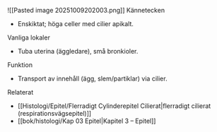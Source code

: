 ![[Pasted image 20251009202003.png]]
Kännetecken
- Enskiktat; höga celler med cilier apikalt.

Vanliga lokaler
- Tuba uterina (äggledare), små bronkioler.

Funktion
- Transport av innehåll (ägg, slem/partiklar) via cilier.

Relaterat
- [[Histologi/Epitel/Flerradigt Cylinderepitel Cilierat|flerradigt cilierat (respirationsvägsepitel)]]
- [[bok/histologi/Kap 03 Epitel|Kapitel 3 – Epitel]]

